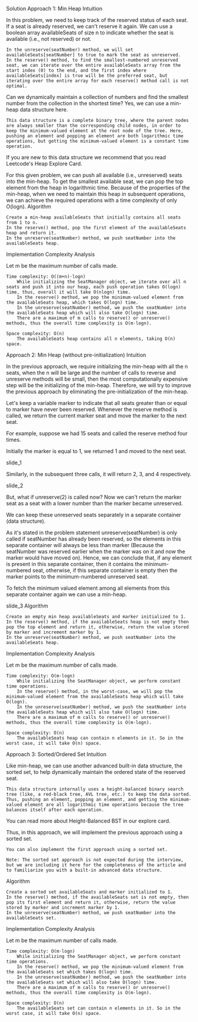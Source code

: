 Solution
Approach 1: Min Heap
Intuition

In this problem, we need to keep track of the reserved status of each seat. If a seat is already reserved, we can't reserve it again. We can use a boolean array availableSeats of size n to indicate whether the seat is available (i.e., not reserved) or not.

    In the unreserve(seatNumber) method, we will set availableSeats[seatNumber] to true to mark the seat as unreserved.
    In the reserve() method, to find the smallest-numbered unreserved seat, we can iterate over the entire availableSeats array from the start index (0) to the end, and the first index where availableSeats[index] is true will be the preferred seat, but iterating over the entire array for each reserve() method call is not optimal.

Can we dynamically maintain a collection of numbers and find the smallest number from the collection in the shortest time?
Yes, we can use a min-heap data structure here.

    This data structure is a complete binary tree, where the parent nodes are always smaller than the corresponding child nodes, in order to keep the minimum-valued element at the root node of the tree. Here, pushing an element and popping an element are both logarithmic time operations, but getting the minimum-valued element is a constant time operation.

If you are new to this data structure we recommend that you read Leetcode's Heap Explore Card.

For this given problem, we can push all available (i.e., unreserved) seats into the min-heap. To get the smallest available seat, we can pop the top element from the heap in logarithmic time. Because of the properties of the min-heap, when we need to maintain this heap in subsequent operations, we can achieve the required operations with a time complexity of only O(logn).
Algorithm

    Create a min-heap availableSeats that initially contains all seats from 1 to n.
    In the reserve() method, pop the first element of the availableSeats heap and return it.
    In the unreserve(seatNumber) method, we push seatNumber into the availableSeats heap.

Implementation
Complexity Analysis

Let m be the maximum number of calls made.

    Time complexity: O((m+n)⋅logn)
        While initializing the SeatManager object, we iterate over all n seats and push it into our heap, each push operation takes O(logn) time, thus, overall it will take O(nlogn) time.
        In the reserve() method, we pop the minimum-valued element from the availableSeats heap, which takes O(logn) time.
        In the unreserve(seatNumber) method, we push the seatNumber into the availableSeats heap which will also take O(logn) time.
        There are a maximum of m calls to reserve() or unreserve() methods, thus the overall time complexity is O(m⋅logn).

    Space complexity: O(n)
        The availableSeats heap contains all n elements, taking O(n) space.


Approach 2: Min Heap (without pre-initialization)
Intuition

In the previous approach, we require initializing the min-heap with all the n seats, when the n will be large and the number of calls to reverse and unreserve methods will be small, then the most computationally expensive step will be the initializing of the min-heap.
Therefore, we will try to improve the previous approach by eliminating the pre-initialization of the min-heap.

Let's keep a variable marker to indicate that all seats greater than or equal to marker have never been reserved.
Whenever the reserve method is called, we return the current marker seat and move the marker to the next seat.

For example, suppose we had 15 seats and called the reserve method four times.

Initially the marker is equal to 1, we returned 1 and moved to the next seat.

slide_1

Similarly, in the subsequent three calls, it will return 2, 3, and 4 respectively.

slide_2

But, what if unreserve(2) is called now? Now we can't return the marker seat as a seat with a lower number than the marker became unreserved.

We can keep these unreserved seats separately in a separate container (data structure).

As it's stated in the problem statement unreserve(seatNumber) is only called if seatNumber has already been reserved, so the elements in this separate container will always be less than marker (Because the seatNumber was reserved earlier when the marker was on it and now the marker would have moved on).
Hence, we can conclude that, if any element is present in this separate container, then it contains the minimum-numbered seat, otherwise, if this separate container is empty then the marker points to the minimum-numbered unreserved seat.

To fetch the minimum valued element among all elements from this separate container again we can use a min-heap.

slide_3
Algorithm

    Create an empty min heap availableSeats and marker initialized to 1.
    In the reserve() method, if the availableSeats heap is not empty then pop the top element and return it, otherwise, return the value stored by marker and increment marker by 1.
    In the unreserve(seatNumber) method, we push seatNumber into the availableSeats heap.

Implementation
Complexity Analysis

Let m be the maximum number of calls made.

    Time complexity: O(m⋅logn)
        While initializing the SeatManager object, we perform constant time operations.
        In the reserve() method, in the worst-case, we will pop the minimum-valued element from the availableSeats heap which will take O(logn).
        In the unreserve(seatNumber) method, we push the seatNumber into the availableSeats heap which will also take O(logn) time.
        There are a maximum of m calls to reserve() or unreserve() methods, thus the overall time complexity is O(m⋅logn).

    Space complexity: O(n)
        The availableSeats heap can contain n elements in it. So in the worst case, it will take O(n) space.


Approach 3: Sorted/Ordered Set
Intuition

Like min-heap, we can use another advanced built-in data structure, the sorted set, to help dynamically maintain the ordered state of the reserved seat.

    This data structure internally uses a height-balanced binary search tree (like, a red-black tree, AVL tree, etc.) to keep the data sorted. Thus, pushing an element, popping an element, and getting the minimum-valued element are all logarithmic time operations because the tree balances itself after each operation.

You can read more about Height-Balanced BST in our explore card.

Thus, in this approach, we will implement the previous approach using a sorted set.

    You can also implement the first approach using a sorted set.

    Note: The sorted set approach is not expected during the interview, but we are including it here for the completeness of the article and to familiarize you with a built-in advanced data structure.

Algorithm

    Create a sorted set availableSeats and marker initialized to 1.
    In the reserve() method, if the availableSeats set is not empty, then pop its first element and return it, otherwise, return the value stored by marker and increment marker by 1.
    In the unreserve(seatNumber) method, we push seatNumber into the availableSeats set.

Implementation
Complexity Analysis

Let m be the maximum number of calls made.

    Time complexity: O(m⋅logn)
        While initializing the SeatManager object, we perform constant time operations.
        In the reserve() method, we pop the minimum-valued element from the availableSeats set which takes O(logn) time.
        In the unreserve(seatNumber) method, we push the seatNumber into the availableSeats set which will also take O(logn) time.
        There are a maximum of m calls to reserve() or unreserve() methods, thus the overall time complexity is O(m⋅logn).

    Space complexity: O(n)
        The availableSeats set can contain n elements in it. So in the worst case, it will take O(n) space.
